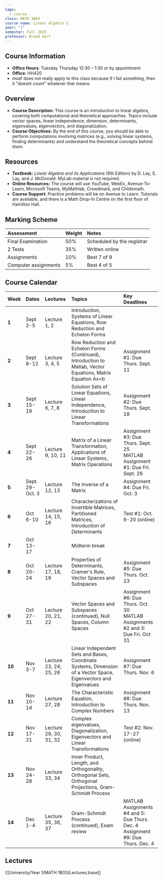 ```yaml
---
tags:
  - course
class: MATH 1B03
course name: Linear Algebra I
year: "1"
semester: Fall 2025
professor: Bradd Hart
---
```

## Course Information
- **Office Hours**:   Tuesday Thursday 12:30 – 1:30 or by appointment
- **Office**: HH420
- msaf does not really apply to this class because if i fail something, then it "doesnt count" whatever that means.
## Overview
- **Course Description:** This course is an introduction to linear algebra, covering both computational and theoretical approaches. Topics include vector spaces, linear independence, dimension, determinants, eigenvalues, eigenvectors, and diagonalization.
- **Course Objectives:** By the end of this course, you should be able to perform computations involving matrices (e.g., solving linear systems, finding determinants) and understand the theoretical concepts behind them.

## Resources
- **Textbook:** *Linear Algebra and its Applications* (6th Edition) by D. Lay, S. Lay, and J. McDonald. MyLab material is not required.
- **Online Resources:** The course will use YouTube, WebEx, Avenue-To-Learn, Microsoft Teams, MyMathlab, Crowdmark, and Childsmath.
- **Course Support:** Practice problems will be on Avenue to Learn. Tutorials are available, and there is a Math Drop-In Centre on the first floor of Hamilton Hall.

## Marking Scheme
| Assessment | Weight | Notes |
| :--- | :--- | :--- |
| Final Examination | 50% | Scheduled by the registrar |
| 2 Tests | 35% | Written online |
| Assignments | 10% | Best 7 of 9 |
| Computer assignments | 5% | Best 4 of 5 |

## Course Calendar

| Week | Dates | Lectures | Topics | Key Deadlines |
| :--- | :--- | :--- | :--- | :--- |
| **1** | Sept 2-5 | Lecture 1, 2 | Introduction, Systems of Linear Equations, Row Reduction and Echelon Forms | |
| **2** | Sept 8-12 | Lecture 3, 4, 5 | Row Reduction and Echelon Forms (Continued), Introduction to Matlab, Vector Equations, Matrix Equation Ax=b | Assignment #1: Due Thurs. Sept. 11 |
| **3** | Sept 15-19 | Lecture 6, 7, 8 | Solution Sets of Linear Equations, Linear Independence, Introduction to Linear Transformations | Assignment #2: Due Thurs. Sept. 18 |
| **4** | Sept 22-26 | Lecture 9, 10, 11 | Matrix of a Linear Transformation, Applications of Linear Systems, Matrix Operations | Assignment #3: Due Thurs. Sept. 25<br>MATLAB Assignment #1: Due Fri. Sept. 26 |
| **5** | Sept. 29-Oct. 3 | Lecture 12, 13 | The Inverse of a Matrix | Assignment #4: Due Fri. Oct. 3 |
| **6** | Oct 6-10 | Lecture 14, 15, 16 | Characterizations of Invertible Matrices, Partitioned Matrices, Introduction of Determinants | Test #1: Oct. 6-20 (online) |
| **7** | Oct 13-17 | | Midterm break | |
| **8** | Oct 20-24 | Lecture 17, 18, 19 | Properties of Determinants, Cramer's Rule, Vector Spaces and Subspaces | Assignment #5: Due Thurs. Oct. 23 |
| **9** | Oct 27-31 | Lecture 20, 21, 22 | Vector Spaces and Subspaces (continued), Null Spaces, Column Spaces | Assignment #6: Due Thurs. Oct. 30<br>MATLAB Assignments #2 and 3: Due Fri. Oct 31 |
| **10** | Nov 3-7 | Lecture 23, 24, 25, 26 | Linear Independent Sets and Bases, Coordinate Systems, Dimension of a Vector Space, Eigenvectors and Eigenvalues | Assignment #7: Due Thurs. Nov. 6 |
| **11** | Nov 10-14 | Lecture 27, 28 | The Characteristic Equation, Introduction to Complex Numbers | Assignment #8: Due Thurs. Nov. 13 |
| **12** | Nov 17-21 | Lecture 29, 30, 31, 32 | Complex eigenvalues, Diagonalization, Eigenvectors and Linear Transformations | Test #2: Nov. 17-27 (online) |
| **13** | Nov 24-28 | Lecture 33, 34 | Inner Product, Length, and Orthogonality, Orthogonal Sets, Orthogonal Projections, Gram-Schmidt Process | |
| **14** | Dec 1-4 | Lecture 35, 36, 37 | Gram-Schmidt Process (continued), Exam review | MATLAB Assignments #4 and 5: Due Thurs. Dec. 4<br>Assignment #9: Due Thurs. Dec. 4 |

## Lectures
![[University/Year 1/MATH 1B03/Lectures.base]]